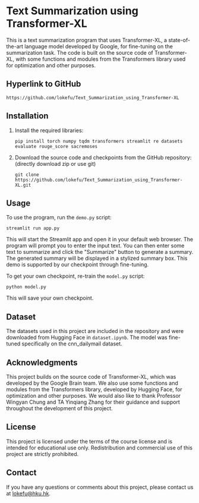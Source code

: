# Text Summarization using Transformer-XL

This is a text summarization program that uses Transformer-XL, a state-of-the-art language model developed by Google, for fine-tuning on the summarization task. The code is built on the source code of Transformer-XL, with some functions and modules from the Transformers library used for optimization and other purposes.

## Hyperlink to GitHub

```
https://github.com/lokefu/Text_Summarization_using_Transformer-XL
```

## Installation

1. Install the required libraries:

   `````
   pip install torch numpy tqdm transformers streamlit re datasets evaluate rouge_score sacremoses
   `````

2. Download the source code and checkpoints from the GitHub repository: (directly download zip or use git)

   ````
   git clone https://github.com/lokefu/Text_Summarization_using_Transformer-XL.git
   `````

## Usage

To use the program, run the `demo.py` script:

```
streamlit run app.py
```

This will start the Streamlit app and open it in your default web browser. The program will prompt you to enter the input text. You can then enter some text to summarize and click the "Summarize" button to generate a summary. The generated summary will be displayed in a stylized summary box. This demo is supported by our checkpoint through fine-tuning.

To get your own checkpoint, re-train the `model.py` script:

```
python model.py
```

This will save your own checkpoint.

## Dataset

The datasets used in this project are included in the repository and were downloaded from Hugging Face in `dataset.ipynb`. The model was fine-tuned specifically on the cnn_dailymail dataset.

## Acknowledgments

This project builds on the source code of Transformer-XL, which was developed by the Google Brain team. We also use some functions and modules from the Transformers library, developed by Hugging Face, for optimization and other purposes. We would also like to thank Professor Wingyan Chung and TA Yinqiang Zhang for their guidance and support throughout the development of this project.

## License

This project is licensed under the terms of the course license and is intended for educational use only. Redistribution and commercial use of this project are strictly prohibited.

## Contact

If you have any questions or comments about this project, please contact us at lokefu@hku.hk.
